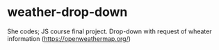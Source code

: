 # weather-drop-down
She codes; JS course final project.
Drop-down with request of wheater information (https://openweathermap.org/)
